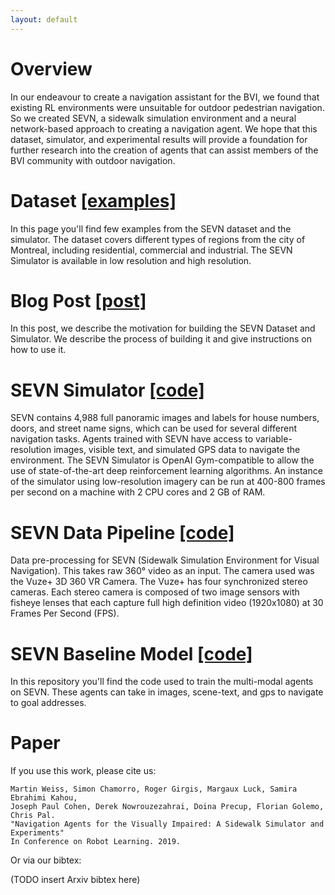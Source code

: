 ```yaml
---
layout: default
---
```


# Overview
In our endeavour to create a navigation assistant for the BVI, we found that existing RL environments were unsuitable for outdoor pedestrian navigation.
So we created SEVN, a sidewalk simulation environment and a neural network-based approach to creating a navigation agent. 
We hope that this dataset, simulator, and experimental results will provide a foundation for further research into the creation of agents that can assist members of the BVI community with outdoor navigation.

# Dataset [[examples]](/SEVN/examples)
In this page you'll find few examples from the SEVN dataset and the simulator.
The dataset covers different types of regions from the city of Montreal, including residential, commercial and industrial.
The SEVN Simulator is available in low resolution and high resolution.

# Blog Post [[post]](/SEVN/examples)
In this post, we describe the motivation for building the SEVN Dataset and Simulator. 
We describe the process of building it and give instructions on how to use it.

# SEVN Simulator [[code]](https://github.com/mweiss17/SEVN)
SEVN contains 4,988 full panoramic images and labels for house numbers, doors, and street name signs, which can be used for several different navigation tasks.
Agents trained with SEVN have access to variable-resolution images, visible text, and simulated GPS data to navigate the environment. 
The SEVN Simulator is OpenAI Gym-compatible to allow the use of state-of-the-art deep reinforcement learning algorithms.
An instance of the simulator using low-resolution imagery can be run at 400-800 frames per second on a machine with 2 CPU cores and 2 GB of RAM.

# SEVN Data Pipeline [[code]](https://github.com/mweiss17/SEVN-data)
Data pre-processing for SEVN (Sidewalk Simulation Environment for Visual Navigation). 
This takes raw 360° video as an input. The camera used was the Vuze+ 3D 360 VR Camera. 
The Vuze+ has four synchronized stereo cameras. 
Each stereo camera is composed of two image sensors with fisheye lenses that each capture full high definition video (1920x1080) at 30 Frames Per Second (FPS).

# SEVN Baseline Model [[code]](https://github.com/mweiss17/SEVN-model)
In this repository you'll find the code used to train the multi-modal agents on SEVN. 
These agents can take in images, scene-text, and gps to navigate to goal addresses.

# Paper 
If you use this work, please cite us:

```
Martin Weiss, Simon Chamorro, Roger Girgis, Margaux Luck, Samira Ebrahimi Kahou, 
Joseph Paul Cohen, Derek Nowrouzezahrai, Doina Precup, Florian Golemo, Chris Pal. 
"Navigation Agents for the Visually Impaired: A Sidewalk Simulator and Experiments" 
In Conference on Robot Learning. 2019.
```

Or via our bibtex:

(TODO insert Arxiv bibtex here)





